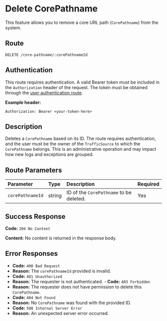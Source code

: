 # Delete CorePathname

This feature allows you to remove a core URL path (`CorePathname`) from the system.

## Route

`DELETE /core-pathname/:corePathnameId`

## Authentication

This route requires authentication. A valid Bearer token must be included in the `Authorization` header of the request. The token must be obtained through the [user authentication route](/api/user/authuser/).

**Example header:**

```
Authorization: Bearer <your-token-here>
```

## Description

Deletes a `CorePathname` based on its ID. The route requires authentication, and the user must be the owner of the `TrafficSource` to which the `CorePathname` belongs. This is an administrative operation and may impact how new logs and exceptions are grouped.

## Route Parameters

| Parameter        | Type   | Description                             | Required |
| :--------------- | :----- | :-------------------------------------- | :------- |
| `corePathnameId` | string | ID of the `CorePathname` to be deleted. | Yes      |

## Success Response

**Code:** `204 No Content`

**Content:** No content is returned in the response body.

## Error Responses

- **Code:** `400 Bad Request`
- **Reason:** The `corePathnameId` provided is invalid.
- **Code:** `401 Unauthorized`
- **Reason:** The requester is not authenticated. - **Code:** `403 Forbidden`
- **Reason:** The requester does not have permission to delete this `CorePathname`.
- **Code:** `404 Not Found`
- **Reason:** No `CorePathname` was found with the provided ID.
- **Code:** `500 Internal Server Error`
- **Reason:** An unexpected server error occurred.
